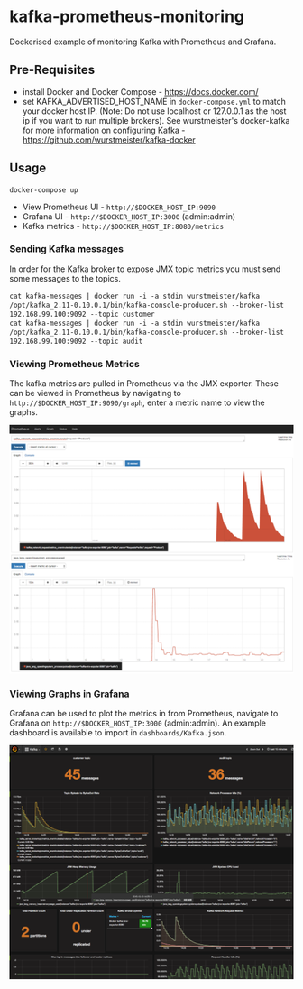 # kafka-prometheus-monitoring
Dockerised example of monitoring Kafka with Prometheus and Grafana.

## Pre-Requisites
* install Docker and Docker Compose - https://docs.docker.com/
* set KAFKA_ADVERTISED_HOST_NAME in `docker-compose.yml` to match your docker host IP.  (Note: Do not use localhost or 127.0.0.1 as the host ip if you want to run multiple brokers).  See wurstmeister's docker-kafka for more information on configuring Kafka - https://github.com/wurstmeister/kafka-docker

## Usage

```
docker-compose up
```

- View Prometheus UI - `http://$DOCKER_HOST_IP:9090`
- Grafana UI - `http://$DOCKER_HOST_IP:3000` (admin:admin)
- Kafka metrics - `http://$DOCKER_HOST_IP:8080/metrics`

### Sending Kafka messages
In order for the Kafka broker to expose JMX topic metrics you must send some messages to the topics.
```
cat kafka-messages | docker run -i -a stdin wurstmeister/kafka /opt/kafka_2.11-0.10.0.1/bin/kafka-console-producer.sh --broker-list 192.168.99.100:9092 --topic customer
cat kafka-messages | docker run -i -a stdin wurstmeister/kafka /opt/kafka_2.11-0.10.0.1/bin/kafka-console-producer.sh --broker-list 192.168.99.100:9092 --topic audit
```

### Viewing Prometheus Metrics
The kafka metrics are pulled in Prometheus via the JMX exporter.  These can be viewed in Prometheus by navigating to `http://$DOCKER_HOST_IP:9090/graph`, enter a metric name to view the graphs.

![Prometheus UI](images/prometheus-ui.png?raw=true)

### Viewing Graphs in Grafana
Grafana can be used to plot the metrics in from Prometheus, navigate to Grafana on `http://$DOCKER_HOST_IP:3000` (admin:admin).  An example dashboard is available to import in `dashboards/Kafka.json`.

![Grafana Kafka Dashboard](images/grafana-ui.png?raw=true)


